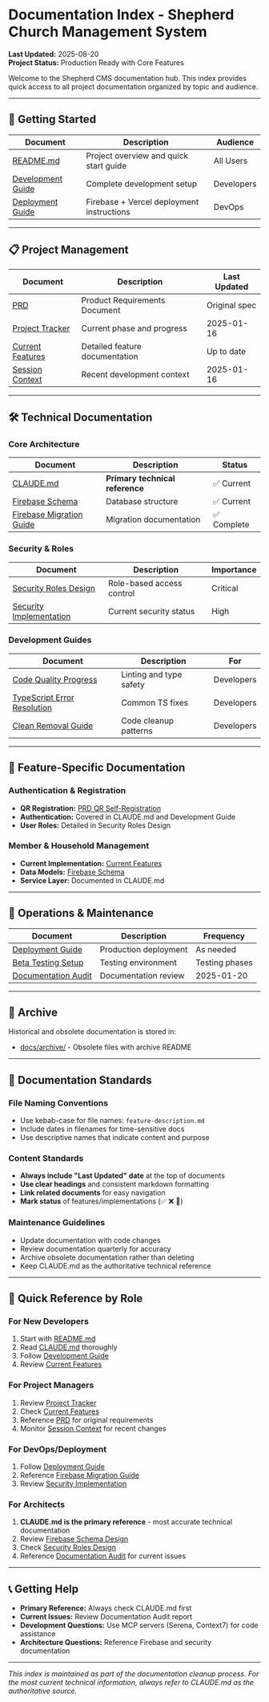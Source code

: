 # Documentation Index - Shepherd Church Management System

**Last Updated:** 2025-08-20  
**Project Status:** Production Ready with Core Features  

Welcome to the Shepherd CMS documentation hub. This index provides quick access to all project documentation organized by topic and audience.

---

## 🚀 Getting Started

| Document | Description | Audience |
|----------|-------------|----------|
| [README.md](../README.md) | Project overview and quick start guide | All Users |
| [Development Guide](development-guide.md) | Complete development setup | Developers |
| [Deployment Guide](deployment.md) | Firebase + Vercel deployment instructions | DevOps |

---

## 📋 Project Management

| Document | Description | Last Updated |
|----------|-------------|---------------|
| [PRD](prd.md) | Product Requirements Document | Original spec |
| [Project Tracker](project_tracker.md) | Current phase and progress | 2025-01-16 |
| [Current Features](current-features.md) | Detailed feature documentation | Up to date |
| [Session Context](SESSION_CONTEXT.md) | Recent development context | 2025-01-16 |

---

## 🛠️ Technical Documentation

### Core Architecture
| Document | Description | Status |
|----------|-------------|--------|
| [CLAUDE.md](../CLAUDE.md) | **Primary technical reference** | ✅ Current |
| [Firebase Schema](firebase/firestore-schema-design.md) | Database structure | ✅ Current |
| [Firebase Migration Guide](firebase/migration-guide.md) | Migration documentation | ✅ Complete |

### Security & Roles
| Document | Description | Importance |
|----------|-------------|------------|
| [Security Roles Design](security-roles-design.md) | Role-based access control | Critical |
| [Security Implementation](security-implementation-summary.md) | Current security status | High |

### Development Guides
| Document | Description | For |
|----------|-------------|-----|
| [Code Quality Progress](code-quality-audit-progress.md) | Linting and type safety | Developers |
| [TypeScript Error Resolution](typescript-error-resolution.md) | Common TS fixes | Developers |
| [Clean Removal Guide](clean-removal-guide.md) | Code cleanup patterns | Developers |

---

## 🎯 Feature-Specific Documentation

### Authentication & Registration
- **QR Registration:** [PRD QR Self-Registration](prd-qr-self-registration.md)
- **Authentication:** Covered in CLAUDE.md and Development Guide
- **User Roles:** Detailed in Security Roles Design

### Member & Household Management
- **Current Implementation:** [Current Features](current-features.md)
- **Data Models:** [Firebase Schema](firebase/firestore-schema-design.md)
- **Service Layer:** Documented in CLAUDE.md

---

## 🔧 Operations & Maintenance

| Document | Description | Frequency |
|----------|-------------|-----------|
| [Deployment Guide](deployment.md) | Production deployment | As needed |
| [Beta Testing Setup](beta-testing-setup.md) | Testing environment | Testing phases |
| [Documentation Audit](documentation-audit.md) | Documentation review | 2025-01-20 |

---

## 📁 Archive

Historical and obsolete documentation is stored in:
- [docs/archive/](archive/) - Obsolete files with archive README

---

## 📖 Documentation Standards

### File Naming Conventions
- Use kebab-case for file names: `feature-description.md`
- Include dates in filenames for time-sensitive docs
- Use descriptive names that indicate content and purpose

### Content Standards
- **Always include "Last Updated" date** at the top of documents
- **Use clear headings** and consistent markdown formatting
- **Link related documents** for easy navigation
- **Mark status** of features/implementations (✅ ❌ 🚧)

### Maintenance Guidelines
- Update documentation with code changes
- Review documentation quarterly for accuracy
- Archive obsolete documentation rather than deleting
- Keep CLAUDE.md as the authoritative technical reference

---

## 🎯 Quick Reference by Role

### For New Developers
1. Start with [README.md](../README.md)
2. Read [CLAUDE.md](../CLAUDE.md) thoroughly
3. Follow [Development Guide](development-guide.md)
4. Review [Current Features](current-features.md)

### For Project Managers
1. Review [Project Tracker](project_tracker.md)
2. Check [Current Features](current-features.md) 
3. Reference [PRD](prd.md) for original requirements
4. Monitor [Session Context](SESSION_CONTEXT.md) for recent changes

### For DevOps/Deployment
1. Follow [Deployment Guide](deployment.md)
2. Reference [Firebase Migration Guide](firebase/migration-guide.md)
3. Review [Security Implementation](security-implementation-summary.md)

### For Architects
1. **CLAUDE.md is the primary reference** - most accurate technical documentation
2. Review [Firebase Schema Design](firebase/firestore-schema-design.md)
3. Check [Security Roles Design](security-roles-design.md)
4. Reference [Documentation Audit](documentation-audit.md) for current issues

---

## 📞 Getting Help

- **Primary Reference:** Always check CLAUDE.md first
- **Current Issues:** Review Documentation Audit report
- **Development Questions:** Use MCP servers (Serena, Context7) for code assistance
- **Architecture Questions:** Reference Firebase and security documentation

---

*This index is maintained as part of the documentation cleanup process. For the most current technical information, always refer to CLAUDE.md as the authoritative source.*